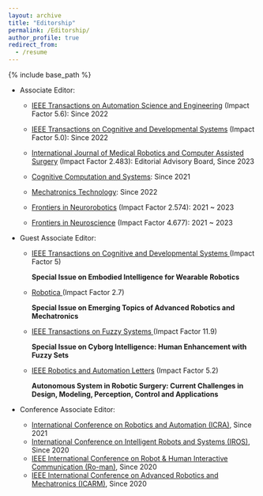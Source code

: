 ```yaml
---
layout: archive
title: "Editorship"
permalink: /Editorship/
author_profile: true
redirect_from:
  - /resume
---
```


{% include base_path %}

* Associate Editor:
    * [IEEE Transactions on Automation Science and Engineering](https://ieeexplore.ieee.org/xpl/RecentIssue.jsp?punumber=8856) (Impact Factor 5.6): Since 2022
    * [IEEE Transactions on Cognitive and Developmental Systems](https://ieeexplore.ieee.org/xpl/RecentIssue.jsp?punumber=7274989) (Impact Factor 5.0): Since 2022
    * [International Journal of Medical Robotics and Computer Assisted Surgery](https://onlinelibrary.wiley.com/journal/1478596x) (Impact Factor 2.483): Editorial Advisory Board, Since 2023
    * [Cognitive Computation and Systems](https://ietresearch.onlinelibrary.wiley.com/journal/25177567): Since 2021
    * [Mechatronics Technology](https://www.elspub.com/journals/mechatronics-technology/about/): Since 2022
 
    * [Frontiers in Neurorobotics](https://www.frontiersin.org/journals/neurorobotics) (Impact Factor 2.574): 2021 ~ 2023
    * [Frontiers in Neuroscience](https://www.frontiersin.org/journals/neuroscience) (Impact Factor 4.677): 2021 ~ 2023
    
* Guest Associate Editor:
    * [IEEE Transactions on Cognitive and Developmental Systems ](https://ieeexplore.ieee.org/xpl/RecentIssue.jsp?punumber=7274989)(Impact Factor 5)
     
      <b> Special Issue on Embodied Intelligence for Wearable Robotics </b>

  * [Robotica ](https://www.cambridge.org/core/journals/robotica)(Impact Factor 2.7)
     
      <b> Special Issue on Emerging Topics of Advanced Robotics and Mechatronics </b>

   * [IEEE Transactions on Fuzzy Systems ](https://ieeexplore.ieee.org/xpl/RecentIssue.jsp?punumber=91)(Impact Factor 11.9)
     
      <b> Special Issue on Cyborg Intelligence: Human Enhancement with Fuzzy Sets </b>
   
   * [IEEE Robotics and Automation Letters](https://ieeexplore.ieee.org/xpl/RecentIssue.jsp?punumber=7083369) (Impact Factor 5.2)
     
      <b> Autonomous System in Robotic Surgery: Current Challenges in Design, Modeling, Perception, Control and Applications</b>
      
* Conference Associate Editor:
    *  [International Conference on Robotics and Automation (ICRA)](https://www.ieee-ras.org/conferences-workshops/fully-sponsored/icra), Since 2021
    *  [International Conference on Intelligent Robots and Systems (IROS)](https://www.ieee-ras.org/conferences-workshops/financially-co-sponsored/iros), Since 2020
    *  [IEEE International Conference on Robot & Human Interactive Communication (Ro-man)](https://www.ieee-ras.org/conferences-workshops/financially-co-sponsored/ro-man), Since 2020
    *  [IEEE International Conference on Advanced Robotics and Mechatronics (ICARM)](https://www.ieee-ras.org/conferences-workshops/technically-co-sponsored/icarm), Since 2020
